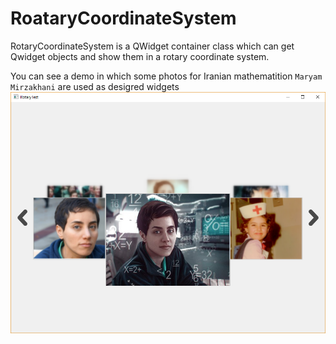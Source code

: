 # RoataryCoordinateSystem
RotaryCoordinateSystem is a QWidget container class which can get Qwidget objects and show them in a rotary coordinate system.

You can see a demo in which some photos for Iranian mathematition `Maryam Mirzakhani` are used as desigred widgets
![demo](demo.png)

